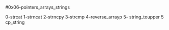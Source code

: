 #0x06-pointers_arrays_strings

0-strcat
1-strncat
2-strncpy
3-strcmp
4-reverse_arrayp
5- string_toupper
5 cp_string
